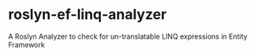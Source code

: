 # roslyn-ef-linq-analyzer
A Roslyn Analyzer to check for un-translatable LINQ expressions in Entity Framework
